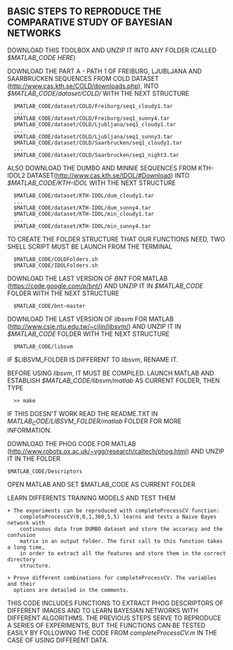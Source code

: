 BASIC STEPS TO REPRODUCE THE COMPARATIVE STUDY OF BAYESIAN NETWORKS
-------------------------------------------------------------------

DOWNLOAD THIS TOOLBOX AND UNZIP IT INTO ANY FOLDER (CALLED *$MATLAB_CODE HERE*)

DOWNLOAD THE PART A - PATH 1 OF FREIBURG, LJUBLJANA AND SAARBRUCKEN SEQUENCES FROM COLD DATASET (http://www.cas.kth.se/COLD/downloads.php), INTO *$MATLAB_CODE/dataset/COLD/* WITH THE NEXT STRUCTURE

      $MATLAB_CODE/dataset/COLD/Freiburg/seq1_cloudy1.tar
      ...
      $MATLAB_CODE/dataset/COLD/Freiburg/seq1_sunny4.tar
      $MATLAB_CODE/dataset/COLD/Ljubljana/seq1_cloudy1.tar
      ...
      $MATLAB_CODE/dataset/COLD/Ljubljana/seq1_sunny3.tar
      $MATLAB_CODE/dataset/COLD/Saarbrucken/seq1_cloudy1.tar
      ...
      $MATLAB_CODE/dataset/COLD/Saarbrucken/seq1_night3.tar

ALSO DOWNLOAD THE DUMBO AND MINNIE SEQUENCES FROM KTH-IDOL2 DATASET(http://www.cas.kth.se/IDOL/#Download) INTO *$MATLAB_CODE/KTH-IDOL* WITH THE NEXT STRUCTURE

      $MATLAB_CODE/dataset/KTH-IDOL/dum_cloudy1.tar
      ...
      $MATLAB_CODE/dataset/KTH-IDOL/dum_sunny4.tar
      $MATLAB_CODE/dataset/KTH-IDOL/min_cloudy1.tar
      ...
      $MATLAB_CODE/dataset/KTH-IDOL/min_sunny4.tar

TO CREATE THE FOLDER STRUCTURE THAT OUR FUNCTIONS NEED, TWO SHELL SCRIPT MUST BE LAUNCH FROM THE TERMINAL

      $MATLAB_CODE/COLDFolders.sh
      $MATLAB_CODE/IDOLFolders.sh

DOWNLOAD THE LAST VERSION OF *BNT* FOR MATLAB (https://code.google.com/p/bnt/) AND UNZIP IT IN *$MATLAB_CODE* FOLDER WITH THE NEXT STRUCTURE

      $MATLAB_CODE/bnt-master
	
DOWNLOAD THE LAST VERSION OF *libsvm* FOR MATLAB (http://www.csie.ntu.edu.tw/~cjlin/libsvm/) AND UNZIP IT IN *$MATLAB_CODE* FOLDER WITH THE NEXT STRUCTURE

      $MATLAB_CODE/libsvm

IF $LIBSVM_FOLDER IS DIFFERENT TO *libsvm*, RENAME IT.

BEFORE USING *libsvm*, IT MUST BE COMPILED. LAUNCH MATLAB AND ESTABLISH *$MATLAB_CODE/libsvm/matlab* AS CURRENT FOLDER, THEN TYPE

      >> make

IF THIS DOESN'T WORK READ THE README.TXT IN *$MATLAB_CODE/$LIBSVM_FOLDER/matlab* FOLDER FOR MORE INFORMATION.

DOWNLOAD THE PHOG CODE FOR MATLAB (http://www.robots.ox.ac.uk/~vgg/research/caltech/phog.html) AND UNZIP IT IN THE FOLDER

    $MATLAB_CODE/Descriptors
	
OPEN MATLAB AND SET $MATLAB_CODE AS CURRENT FOLDER

LEARN DIFFERENTS TRAINING MODELS AND TEST THEM

    + The experiments can be reproduced with completeProcessCV function:
        completeProcessCV(0,0,1,360,5,5) learns and tests a Naive Bayes network with 
        continuous data from DUMBO dataset and store the accuracy and the confusion 
        matrix in an output folder. The first call to this function takes a long time,
        in order to extract all the features and store them in the correct directory 
        structure.

    + Prove different combinations for completeProcessCV. The variables and their 
      options are detailed in the comments.
	

THIS CODE INCLUDES FUNCTIONS TO EXTRACT PHOG DESCRIPTORS OF DIFFERENT IMAGES AND TO LEARN BAYESIAN NETWORKS WITH DIFFERENT ALGORITHMS.
THE PREVIOUS STEPS SERVE TO REPRODUCE A SERIES OF EXPERIMENTS, BUT THE FUNCTIONS CAN BE TESTED EASILY BY FOLLOWING THE CODE FROM 
*completeProcessCV.m* IN THE CASE OF USING DIFFERENT DATA.

